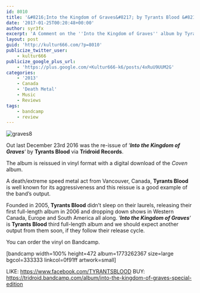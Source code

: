 ```yaml
---
id: 8010
title: '&#8216;Into the Kingdom of Graves&#8217; by Tyrants Blood &#8211; A Comment'
date: '2017-01-25T00:20:48+00:00'
author: syr3fx
excerpt: 'A Comment on the ''Into the Kingdom of Graves'' album by Tyrants Blood (2013).'
layout: post
guid: 'http://kultur666.com/?p=8010'
publicize_twitter_user:
    - kultur666
publicize_google_plus_url:
    - 'https://plus.google.com/+Kultur666-k6/posts/4xRuU9UUM2G'
categories:
    - '2013'
    - Canada
    - 'Death Metal'
    - Music
    - Reviews
tags:
    - bandcamp
    - review
---
```


![graves8](http://localhost:8080/wp-content/uploads/2017/01/graves8.jpg)

Out last December 23rd 2016 was the re-issue of ‘***Into the Kingdom of Graves***‘ by **Tyrants Blood** via **Tridroid Records**.

The album is reissued in vinyl format with a digital download of the *Coven* album.

A death/extreme speed metal act from Vancouver, Canada, **Tyrants Blood** is well known for its aggressiveness and this reissue is a good example of the band’s output.

Founded in 2005, **Tyrants Blood** didn’t sleep on their laurels, releasing their first full-length album in 2006 and dropping down shows in Western Canada, Europe and South America all along. ‘***Into the Kingdom of Graves***‘ is **Tyrants Blood** third full-length album and we should expect another output from them soon, if they follow their release cycle.

You can order the vinyl on Bandcamp.

\[bandcamp width=100% height=472 album=1773262367 size=large bgcol=333333 linkcol=0f91ff artwork=small\]

LIKE: <https://www.facebook.com/TYRANTSBLOOD>
BUY: <https://tridroid.bandcamp.com/album/into-the-kingdom-of-graves-special-edition>